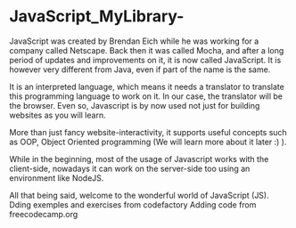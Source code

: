 # JavaScript_MyLibrary-
JavaScript was created by Brendan Eich while he was working for a company called Netscape. Back then it was called Mocha, and after a long period of updates and improvements on it, it is now called JavaScript. It is however very different from Java, even if part of the name is the same.


It is an interpreted language, which means it needs a translator to translate this programming language to work on it. In our case, the translator will be the browser. Even so, Javascript is by now used not just for building websites as you will learn.

More than just fancy website-interactivity, it supports useful concepts such as OOP, Object Oriented programming (We will learn more about it later :) ).

While in the beginning, most of the usage of Javascript works with the client-side, nowadays it can work on the server-side too using an environment like NodeJS.

All that being said, welcome to the wonderful world of JavaScript (JS).
Dding exemples and exercises from codefactory
Adding code from freecodecamp.org
